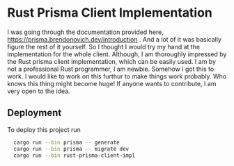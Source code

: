 
# Rust Prisma Client Implementation 

I was going through the documentation provided here, https://prisma.brendonovich.dev/introduction . And a lot of it was basically figure the rest of it yourself. So I thought I would try my hand at the implementation for the whole client. Although, I am thoroughly impressed by the Rust prisma client implementation, which can be easily used. I am by not a professional Rust programmer, I am newbie. Somehow I got this to work. I would like to work on this furthur to make things work probably. Who knows this thing might become huge! If anyone wants to contribute, I am very open to the idea.


## Deployment

To deploy this project run

```bash
  cargo run --bin prisma -- generate
  cargo run --bin prisma -- migrate dev
  cargo run --bin rust-prisma-client-impl
```

